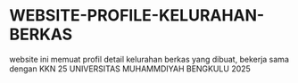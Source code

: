 # WEBSITE-PROFILE-KELURAHAN-BERKAS
website ini memuat profil detail kelurahan berkas yang dibuat, bekerja sama dengan KKN 25 UNIVERSITAS MUHAMMDIYAH BENGKULU 2025
